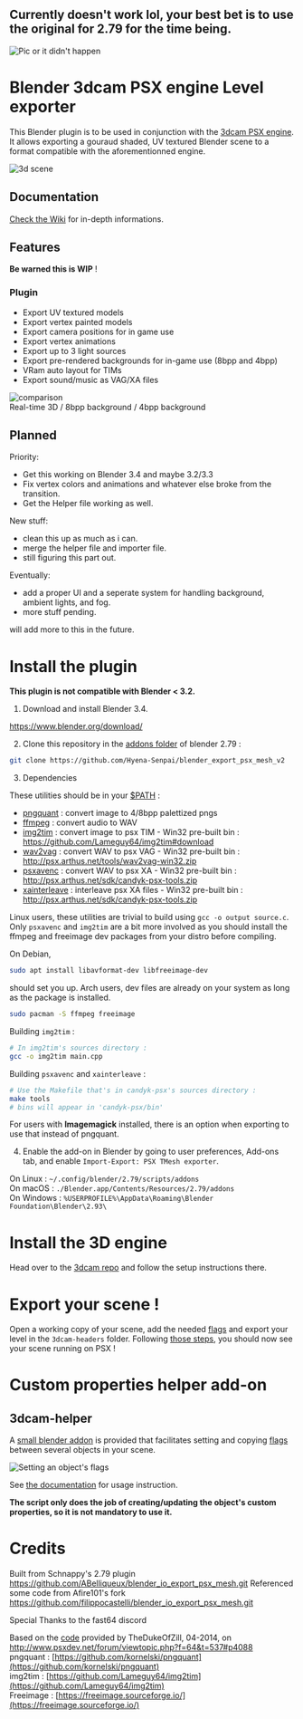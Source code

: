 ## Currently doesn't work lol, your best bet is to use the original for 2.79 for the time being.

![Pic or it didn't happen](https://wiki.arthus.net/assets/blender-psx.jpg)

# Blender 3dcam PSX engine Level exporter

This Blender plugin is to be used in conjunction with the [3dcam PSX engine](https://github.com/ABelliqueux/3dcam-headers).  
It allows exporting a gouraud shaded, UV textured Blender scene to a format compatible with the aforementionned engine.  

![3d scene](https://wiki.arthus.net/assets/demo.gif)

## Documentation

[Check the Wiki](https://github.com/ABelliqueux/blender_io_export_psx_mesh/wiki) for in-depth informations.

## Features

**Be warned this is WIP** !

### Plugin

  * Export UV textured models
  * Export vertex painted models
  * Export camera positions for in game use
  * Export vertex animations
  * Export up to 3 light sources
  * Export pre-rendered backgrounds for in-game use (8bpp and 4bpp)
  * VRam auto layout for TIMs
  * Export sound/music as VAG/XA files

![comparison](https://wiki.arthus.net/assets/rt-8b-4b.gif)  
Real-time 3D / 8bpp background / 4bpp background

## Planned

  Priority:
  * Get this working on Blender 3.4 and maybe 3.2/3.3
  * Fix vertex colors and animations and whatever else broke from the transition.
  * Get the Helper file working as well.
  
  New stuff:
  * clean this up as much as i can.
  * merge the helper file and importer file.
  * still figuring this part out.
  
  Eventually:
  * add a proper UI and a seperate system for handling background, ambient lights, and fog.
  * more stuff pending.
  
  will add more to this in the future.

# Install the plugin

**This plugin is not compatible with Blender < 3.2.**

1. Download and install Blender 3.4.

https://www.blender.org/download/

2. Clone this repository in the [addons folder](https://docs.blender.org/manual/en/latest/advanced/blender_directory_layout.html) of blender 2.79 :

```bash
git clone https://github.com/Hyena-Senpai/blender_export_psx_mesh_v2
```

3. Dependencies 

These utilities should be in your [$PATH](https://stackoverflow.com/questions/44272416/how-to-add-a-folder-to-path-environment-variable-in-windows-10-with-screensho#44272417) :

  * [pngquant](https://pngquant.org/) : convert image to 4/8bpp palettized pngs
  * [ffmpeg](https://ffmpeg.org/) : convert audio to WAV
  * [img2tim](https://github.com/Lameguy64/img2tim) : convert image to psx TIM - Win32 pre-built bin : https://github.com/Lameguy64/img2tim#download
  * [wav2vag](https://github.com/ColdSauce/psxsdk/blob/master/tools/wav2vag.c) : convert WAV to psx VAG - Win32 pre-built bin :  http://psx.arthus.net/tools/wav2vag-win32.zip
  * [psxavenc](https://github.com/ABelliqueux/candyk-psx/tree/master/toolsrc/psxavenc) : convert WAV to psx XA  - Win32 pre-built bin :  http://psx.arthus.net/sdk/candyk-psx-tools.zip
  * [xainterleave](https://github.com/ABelliqueux/candyk-psx/tree/master/toolsrc/xainterleave) : interleave psx XA files - Win32 pre-built bin :  http://psx.arthus.net/sdk/candyk-psx-tools.zip

Linux users, these utilities are trivial to build using `gcc -o output source.c`.  
Only `psxavenc` and `img2tim` are a bit more involved as you should install the ffmpeg and freeimage dev packages from your distro before compiling.  

On Debian,

```bash
sudo apt install libavformat-dev libfreeimage-dev
```

should set you up. Arch users, dev files are already on your system as long as the package is installed.

```bash
sudo pacman -S ffmpeg freeimage
```

Building `img2tim` :

```bash
# In img2tim's sources directory :
gcc -o img2tim main.cpp
```

Building `psxavenc` and `xainterleave` :

```bash
# Use the Makefile that's in candyk-psx's sources directory :
make tools
# bins will appear in 'candyk-psx/bin'
```

For users with **Imagemagick** installed, there is an option when exporting to use that instead of pngquant.  

4. Enable the add-on in Blender by going to user preferences, Add-ons tab, and enable `Import-Export: PSX TMesh exporter`.  

On Linux : `~/.config/blender/2.79/scripts/addons`  
On macOS : `./Blender.app/Contents/Resources/2.79/addons`  
On Windows : `%USERPROFILE%\AppData\Roaming\Blender Foundation\Blender\2.93\`  

# Install the 3D engine

Head over to the [3dcam repo](https://github.com/ABelliqueux/3dcam-headers) and follow the setup instructions there.

# Export your scene !

Open a working copy of your scene, add the needed [flags](https://github.com/ABelliqueux/blender_io_export_psx_mesh/wiki/Flags) and export your level in the `3dcam-headers` folder.
Following [those steps](https://github.com/ABelliqueux/3dcam-headers#compiling), you should now see your scene running on PSX !

# Custom properties helper add-on

## 3dcam-helper

A [small blender addon](https://github.com/ABelliqueux/blender_io_export_psx_mesh/blob/main/3dcam-engine-helper.py) is provided that facilitates setting and copying [flags](https://github.com/ABelliqueux/blender_io_export_psx_mesh/wiki/Flags) between several objects in your scene.

![Setting an object's flags](https://wiki.arthus.net/assets/3dcam-helper-flags.gif)  

See [the documentation](https://github.com/ABelliqueux/blender_io_export_psx_mesh/wiki/Flags#3dcam-helper) for usage instruction.

**The script only does the job of creating/updating the object's custom properties, so it is not mandatory to use it.**

# Credits

Built from Schnappy's 2.79 plugin https://github.com/ABelliqueux/blender_io_export_psx_mesh.git
Referenced some code from Afire101's fork https://github.com/filippocastelli/blender_io_export_psx_mesh.git

Special Thanks to the fast64 discord 

Based on the [code](https://pastebin.com/suU9DigB) provided by TheDukeOfZill, 04-2014, on http://www.psxdev.net/forum/viewtopic.php?f=64&t=537#p4088  
pngquant : [https://github.com/kornelski/pngquant](https://github.com/kornelski/pngquant)  
img2tim : [https://github.com/Lameguy64/img2tim](https://github.com/Lameguy64/img2tim)  
Freeimage : [https://freeimage.sourceforge.io/](https://freeimage.sourceforge.io/)  
